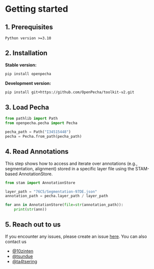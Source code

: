 # Getting started



## 1. Prerequisites

```Python version >=3.10```

## 2. Installation
**Stable version:**
```bash
pip install openpecha
```

**Development version:**
```bash
pip install git+https://github.com/OpenPecha/toolkit-v2.git
```

## 3. Load Pecha

```python
from pathlib import Path 
from openpecha.pecha import Pecha

pecha_path = Path("I34515448")
pecha = Pecha.from_path(pecha_path)
```

## 4. Read Annotations
This step shows how to access and iterate over annotations (e.g., segmentation, alignment) stored in a specific layer file using the STAM-based AnnotationStore.


```python
from stam import AnnotationStore

layer_path = "76C5/Segmentation-97DE.json"
annotation_path = pecha.layer_path / layer_path

for ann in AnnotationStore(file=str(annotation_path)):
    print(str(ann))

```

## 5. Reach out to us
If you encounter any issues, please create an issue [here](https://github.com/OpenPecha/toolkit-v2/issues/new).
You can also contact us 
- [@10zinten](https://github.com/10zinten)
- [@tsundue](https://github.com/tenzin3)
- [@ta4tsering](https://github.com/ta4tsering)



